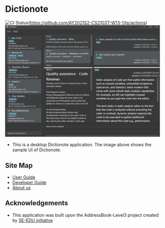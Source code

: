 # Dictionote
![CI Status](https://github.com/AY2021S2-CS2103T-W13-1/tp/workflows/Java%20CI/badge.svg)(https://github.com/AY2021S2-CS2103T-W13-1/tp/actions)
![Ui](docs/images/Ui.png)

* This is a desktop Dictionote application. The image above shows the sample UI of Dictionote.

## Site Map

* [User Guide](https://ay2021s2-cs2103t-w13-1.github.io/tp/UserGuide.html)
* [Developer Guide](https://ay2021s2-cs2103t-w13-1.github.io/tp/DeveloperGuide.html)
* [About us](https://ay2021s2-cs2103t-w13-1.github.io/tp/AboutUs.html)


## Acknowledgements


* This application was built upon the AddressBook-Level3 project created by [SE-EDU initiative](https://se-education.org/)


